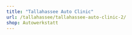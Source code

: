 ```yaml
---
title: "Tallahassee Auto Clinic"
url: /tallahassee/tallahassee-auto-clinic-2/
shop: Autowerkstatt
---
```

